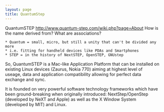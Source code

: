 ```yaml
---
layout: page
title: QuantumStep
---
```


QuantumSTEP http://www.quantum-step.com/wiki.php?page=About
How is the name derived from? What are associations?

    * Quantum = small, micro, but still a unity that can't be divided any more
    * i.e. fitting for handheld devices like PDAs and Smartphones
    * STEP = in the history of NextSTEP, OpenSTEP, GNUstep 

So, QuantumSTEP is a Mac-like Application Platform that can be installed on existing Linux devices (Zaurus, Nokia 770) aiming at highest level of useage, data and application compatibility allowing for perfect data exchange and sync.

It is founded on very powerful software technology frameworks which have been ground-breaking when originally introduced: NextStep/OpenStep (developed by NeXT and Apple) as well as the X Window System (developed by MIT) and Linux.

